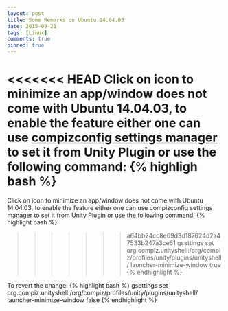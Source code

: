 ```yaml
---
layout: post
title: Some Remarks on Ubuntu 14.04.03
date: 2015-09-21
tags: [Linux]
comments: true
pinned: true
---
```


<<<<<<< HEAD
Click on icon to minimize an app/window does not come with Ubuntu 14.04.03, to enable the feature either one can use [compizconfig settings manager](https://apps.ubuntu.com/cat/applications/compizconfig-settings-manager/) to set it from Unity Plugin or use the following command:
{% highligh bash %}
=======
Click on icon to minimize an app/window does not come with Ubuntu 14.04.03, to enable the feature either one can use compizconfig settings manager to set it from Unity Plugin or use the following command:
{% highlight bash %}
>>>>>>> a64bb24cc8e09d3d187624d2a47533b247a3ce61
gsettings set org.compiz.unityshell:/org/compiz/profiles/unity/plugins/unityshell/ launcher-minimize-window true
{% endhighlight %}

To revert the change:
{% highlight bash %}
gsettings set org.compiz.unityshell:/org/compiz/profiles/unity/plugins/unityshell/ launcher-minimize-window false
{% endhighlight %}
